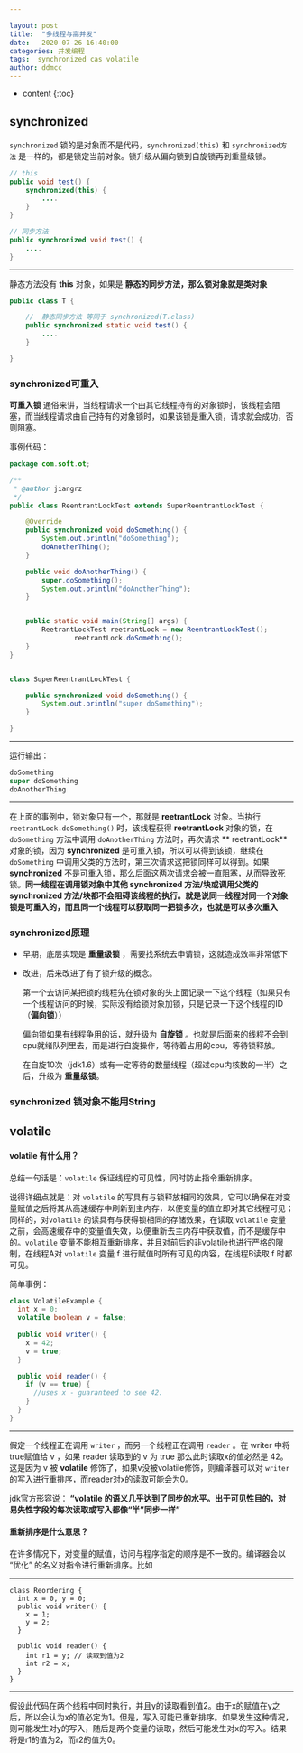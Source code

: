 ```yaml
---

layout: post
title:  "多线程与高并发"
date:   2020-07-26 16:40:00
categories: 并发编程
tags:  synchronized cas volatile
author: ddmcc
---
```


* content
{:toc}






## synchronized 

`synchronized` 锁的是对象而不是代码，`synchronized(this)` 和 `synchronized方法` 是一样的，都是锁定当前对象。锁升级从偏向锁到自旋锁再到重量级锁。



```java
// this
public void test() {
  	synchronized(this) {
      	....
    }
}

// 同步方法
public synchronized void test() {
  	....
}

```

---

静态方法没有 **this** 对象，如果是 **静态的同步方法，那么锁对象就是类对象**





``` java
public class T {

    // 	静态同步方法 等同于 synchronized(T.class)
    public synchronized static void test() {
        ....
    }

}
```





### **synchronized可重入**

**可重入锁** 通俗来讲，当线程请求一个由其它线程持有的对象锁时，该线程会阻塞，而当线程请求由自己持有的对象锁时，如果该锁是重入锁，请求就会成功，否则阻塞。

 

事例代码：



```java
package com.soft.ot;

/**
 * @author jiangrz
 */
public class ReentrantLockTest extends SuperReentrantLockTest {

    @Override
    public synchronized void doSomething() {
        System.out.println("doSomething");
        doAnotherThing();
    }

    public void doAnotherThing() {
        super.doSomething();
        System.out.println("doAnotherThing");
    }


    public static void main(String[] args) {
        ReetrantLockTest reetrantLock = new ReentrantLockTest();
				reetrantLock.doSomething();
    }
}


class SuperReentrantLockTest {

    public synchronized void doSomething() {
        System.out.println("super doSomething");
    }

}

```



---

运行输出：

```java
doSomething
super doSomething
doAnotherThing
```



---

 在上面的事例中，锁对象只有一个，那就是 **reetrantLock** 对象。当执行 `reetrantLock.doSomething()` 时，该线程获得 **reetrantLock** 对象的锁，在 `doSomething` 方法中调用 `doAnotherThing` 方法时，再次请求 ** reetrantLock** 对象的锁，因为 **synchronized** 是可重入锁，所以可以得到该锁，继续在 `doSomething` 中调用父类的方法时，第三次请求这把锁同样可以得到。如果 **synchronized** 不是可重入锁，那么后面这两次请求会被一直阻塞，从而导致死锁。**同一线程在调用锁对象中其他 synchronized 方法/块或调用父类的 synchronized 方法/块都不会阻碍该线程的执行。就是说同一线程对同一个对象锁是可重入的，而且同一个线程可以获取同一把锁多次，也就是可以多次重入**





### **synchronized原理**



- 早期，底层实现是 **重量级锁** ，需要找系统去申请锁，这就造成效率非常低下

- 改进，后来改进了有了锁升级的概念。

  第一个去访问某把锁的线程先在锁对象的头上面记录一下这个线程（如果只有一个线程访问的时候，实际没有给锁对象加锁，只是记录一下这个线程的ID（**偏向锁**））

  偏向锁如果有线程争用的话，就升级为 **自旋锁** 。也就是后面来的线程不会到cpu就绪队列里去，而是进行自旋操作，等待着占用的cpu，等待锁释放。

  在自旋10次（jdk1.6）或有一定等待的数量线程（超过cpu内核数的一半）之后，升级为 **重量级锁**。



### synchronized 锁对象不能用String









## volatile



#### volatile 有什么用？

总结一句话是：`volatile` 保证线程的可见性，同时防止指令重新排序。



说得详细点就是：对 `volatile` 的写具有与锁释放相同的效果，它可以确保在对变量赋值之后将其从高速缓存中刷新到主内存，以便变量的值立即对其它线程可见；同样的，对`volatile` 的读具有与获得锁相同的存储效果，在读取 `volatile` 变量之前，会高速缓存中的变量值失效，以便重新去主内存中获取值，而不是缓存中的。`volatile` 变量不能相互重新排序，并且对前后的非volatile也进行严格的限制，在线程A对 `volatile` 变量 f 进行赋值时所有可见的内容，在线程B读取 f 时都可见。



简单事例：



```java
class VolatileExample {
  int x = 0;
  volatile boolean v = false;
  
  public void writer() {
    x = 42;
    v = true;
  }

  public void reader() {
    if (v == true) {
      //uses x - guaranteed to see 42.
    }
  }
}
```

---



假定一个线程正在调用 `writer` ，而另一个线程正在调用 `reader` 。在 writer 中将true赋值给 v ，如果 reader 读取到的 v 为 true 那么此时读取x的值必然是 42。这是因为 v 被 **volatile** 修饰了，如果v没被volatile修饰，则编译器可以对 `writer` 的写入进行重排序，而reader对x的读取可能会为0。



jdk官方形容说： **“volatile 的语义几乎达到了同步的水平。出于可见性目的，对易失性字段的每次读取或写入都像“半”同步一样”** 



#### 重新排序是什么意思？

在许多情况下，对变量的赋值，访问与程序指定的顺序是不一致的。编译器会以 “优化” 的名义对指令进行重新排序。比如



---

```
class Reordering {
  int x = 0, y = 0;
  public void writer() {
    x = 1;
    y = 2;
  }

  public void reader() {
    int r1 = y; // 读取到值为2
    int r2 = x;
  }
}
```

---

假设此代码在两个线程中同时执行，并且y的读取看到值2。由于x的赋值在y之后，所以会认为x的值必定为1。但是，写入可能已重新排序。如果发生这种情况，则可能发生对y的写入，随后是两个变量的读取，然后可能发生对x的写入。结果将是r1的值为2，而r2的值为0。









